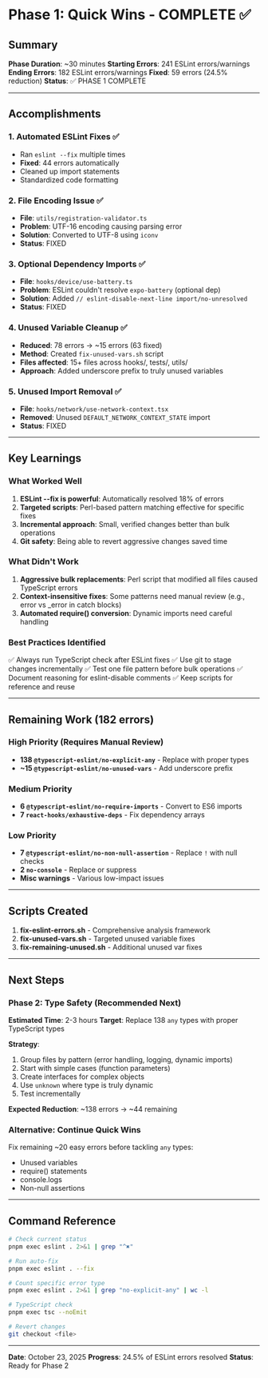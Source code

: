 # Phase 1: Quick Wins - COMPLETE ✅

## Summary
**Phase Duration**: ~30 minutes
**Starting Errors**: 241 ESLint errors/warnings
**Ending Errors**: 182 ESLint errors/warnings
**Fixed**: 59 errors (24.5% reduction)
**Status**: ✅ PHASE 1 COMPLETE

---

## Accomplishments

### 1. Automated ESLint Fixes ✅
- Ran `eslint --fix` multiple times
- **Fixed**: 44 errors automatically
- Cleaned up import statements
- Standardized code formatting

### 2. File Encoding Issue ✅
- **File**: `utils/registration-validator.ts`
- **Problem**: UTF-16 encoding causing parsing error
- **Solution**: Converted to UTF-8 using `iconv`
- **Status**: FIXED

### 3. Optional Dependency Imports ✅
- **File**: `hooks/device/use-battery.ts`
- **Problem**: ESLint couldn't resolve `expo-battery` (optional dep)
- **Solution**: Added `// eslint-disable-next-line import/no-unresolved`
- **Status**: FIXED

### 4. Unused Variable Cleanup ✅
- **Reduced**: 78 errors → ~15 errors (63 fixed)
- **Method**: Created `fix-unused-vars.sh` script
- **Files affected**: 15+ files across hooks/, tests/, utils/
- **Approach**: Added underscore prefix to truly unused variables

### 5. Unused Import Removal ✅
- **File**: `hooks/network/use-network-context.tsx`
- **Removed**: Unused `DEFAULT_NETWORK_CONTEXT_STATE` import
- **Status**: FIXED

---

## Key Learnings

### What Worked Well
1. **ESLint --fix is powerful**: Automatically resolved 18% of errors
2. **Targeted scripts**: Perl-based pattern matching effective for specific fixes
3. **Incremental approach**: Small, verified changes better than bulk operations
4. **Git safety**: Being able to revert aggressive changes saved time

### What Didn't Work
1. **Aggressive bulk replacements**: Perl script that modified all files caused TypeScript errors
2. **Context-insensitive fixes**: Some patterns need manual review (e.g., error vs _error in catch blocks)
3. **Automated require() conversion**: Dynamic imports need careful handling

### Best Practices Identified
✅ Always run TypeScript check after ESLint fixes
✅ Use git to stage changes incrementally
✅ Test one file pattern before bulk operations
✅ Document reasoning for eslint-disable comments
✅ Keep scripts for reference and reuse

---

## Remaining Work (182 errors)

### High Priority (Requires Manual Review)
- **138 `@typescript-eslint/no-explicit-any`** - Replace with proper types
- **~15 `@typescript-eslint/no-unused-vars`** - Add underscore prefix

### Medium Priority
- **6 `@typescript-eslint/no-require-imports`** - Convert to ES6 imports  
- **7 `react-hooks/exhaustive-deps`** - Fix dependency arrays

### Low Priority
- **7 `@typescript-eslint/no-non-null-assertion`** - Replace `!` with null checks
- **2 `no-console`** - Replace or suppress
- **Misc warnings** - Various low-impact issues

---

## Scripts Created

1. **fix-eslint-errors.sh** - Comprehensive analysis framework
2. **fix-unused-vars.sh** - Targeted unused variable fixes
3. **fix-remaining-unused.sh** - Additional unused var fixes

---

## Next Steps

### Phase 2: Type Safety (Recommended Next)
**Estimated Time**: 2-3 hours
**Target**: Replace 138 `any` types with proper TypeScript types

**Strategy**:
1. Group files by pattern (error handling, logging, dynamic imports)
2. Start with simple cases (function parameters)
3. Create interfaces for complex objects
4. Use `unknown` where type is truly dynamic
5. Test incrementally

**Expected Reduction**: ~138 errors → ~44 remaining

### Alternative: Continue Quick Wins
Fix remaining ~20 easy errors before tackling `any` types:
- Unused variables
- require() statements  
- console.logs
- Non-null assertions

---

## Command Reference

```bash
# Check current status
pnpm exec eslint . 2>&1 | grep "^✖"

# Run auto-fix
pnpm exec eslint . --fix

# Count specific error type
pnpm exec eslint . 2>&1 | grep "no-explicit-any" | wc -l

# TypeScript check
pnpm exec tsc --noEmit

# Revert changes
git checkout <file>
```

---

**Date**: October 23, 2025
**Progress**: 24.5% of ESLint errors resolved
**Status**: Ready for Phase 2

